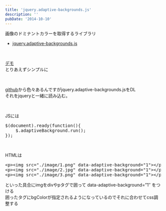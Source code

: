 ```yaml
---
title: 'jquery.adaptive-backgrounds.js'
description: ''
pubDate: '2014-10-10'
---
```


<p>画像のドミナントカラーを取得するライブラリ</p>
<ul>
<li><a href="http://briangonzalez.github.io/jquery.adaptive-backgrounds.js/">jquery.adaptive-backgrounds.js</a></li>
</ul>
<p>&nbsp;</p>
<p><a href="https://archive.yuheijotaki.com/demo/adaptive_backgrounds/">デモ</a><br>
とりあえずシンプルに</p>
<p>&nbsp;</p>
<p><a href="https://github.com/briangonzalez/jquery.adaptive-backgrounds.js">github</a>から色々あるんですがjquery.adaptive-backgrounds.jsをDL<br>
それをjqueryと一緒に読み込む。</p>
<p>&nbsp;</p>
<p>JSには</p>
<pre class="brush: jscript; title: ; notranslate" title="">$(document).ready(function(){
	$.adaptiveBackground.run();
});
</pre>
<p>&nbsp;</p>
<p>HTMLは</p>
<pre class="brush: xml; title: ; notranslate" title="">&lt;p&gt;&lt;img src="./image/1.png" data-adaptive-background="1"&gt;&lt;/p&gt;
&lt;p&gt;&lt;img src="./image/2.jpg" data-adaptive-background="1"&gt;&lt;/p&gt;
&lt;p&gt;&lt;img src="./image/3.png" data-adaptive-background="1"&gt;&lt;/p&gt;
</pre>
<p>といった具合にimgをdivやpタグで囲って data-adaptive-background=”1″ をつける<br>
囲ったタグにbgColorが指定されるようになっているのでそれに合わせてcss調整する</p>
